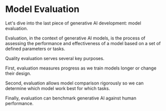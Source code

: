 
# Model Evaluation

Let's dive into the last piece of generative AI development: model evaluation.

Evaluation, in the context of generative AI models, is the process of 
assessing the performance and effectiveness of a model based on a set of
defined parameters or tasks.

Quality evaluation serves several key purposes.

First, evaluation measures progress as we train models longer or change 
their design.

Second, evaluation allows model comparison rigorously so we can determine which
model work best for which tasks.


Finally, evaluation can benchmark generative AI against human performance.


